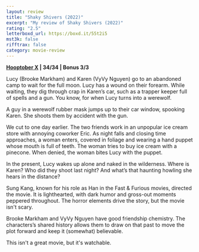 ```yaml
---
layout: review
title: "Shaky Shivers (2022)"
excerpt: "My review of Shaky Shivers (2022)"
rating: "2.5"
letterboxd_url: https://boxd.it/55t2i5
mst3k: false
rifftrax: false
category: movie-review
---
```


<b><a href="https://boxd.it/pmi12" title="Hooptober X">Hooptober X</a> | 34/34 | Bonus 3/3</b>

Lucy (Brooke Markham) and Karen (VyVy Nguyen) go to an abandoned camp to wait for the full moon. Lucy has a wound on their forearm. While waiting, they dig through crap in Karen’s car, such as a trapper keeper full of spells and a gun. You know, for when Lucy turns into a werewolf.

A guy in a werewolf rubber mask jumps up to their car window, spooking Karen. She shoots them by accident with the gun.

We cut to one day earlier. The two friends work in an unpopular ice cream store with annoying coworker Eric. As night falls and closing time approaches, a woman enters, covered in foliage and wearing a hand puppet whose mouth is full of teeth. The woman tries to buy ice cream with a pinecone. When denied, the woman bites Lucy with the puppet.

In the present, Lucy wakes up alone and naked in the wilderness. Where is Karen? Who did they shoot last night? And what’s that haunting howling she hears in the distance?

Sung Kang, known for his role as Han in the Fast & Furious movies, directed the movie. It is lighthearted, with dark humor and gross-out moments peppered throughout. The horror elements drive the story, but the movie isn't scary.

Brooke Markham and VyVy Nguyen have good friendship chemistry. The characters’s shared history allows them to draw on that past to move the plot forward and keep it (somewhat) believable.

This isn't a great movie, but it's watchable.
